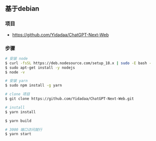 ## 基于debian

### 项目
* https://github.com/Yidadaa/ChatGPT-Next-Web

### 步骤
```sh
# 安装 node
$ curl -fsSL https://deb.nodesource.com/setup_18.x | sudo -E bash -
$ sudo apt-get install -y nodejs
$ node -v

# 安装 yarn
$ sudo npm install -g yarn

# clone 项目
$ git clone https://github.com/Yidadaa/ChatGPT-Next-Web.git

# install 
$ yarn install

$ yarn build

# 3000 端口访问就行
$ yarn start

```

